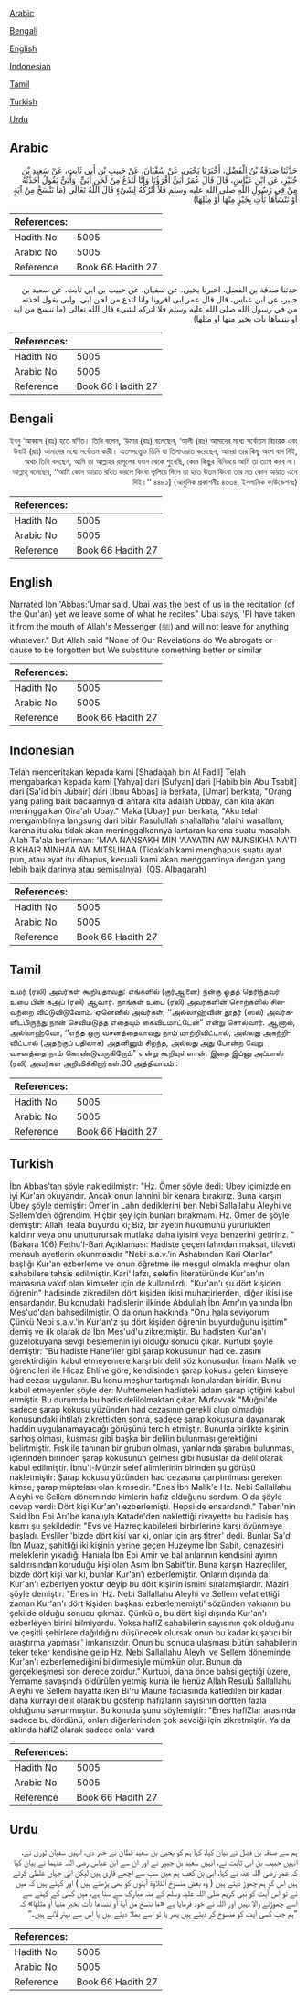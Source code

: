 [Arabic](#arabic)

[Bengali](#bengali)

[English](#english)

[Indonesian](#indonesian)

[Tamil](#tamil)

[Turkish](#turkish)

[Urdu](#urdu)

## Arabic


<div dir="rtl" lang="ar" style={{fontSize:'larger',backgroundColor:'#f8f9fa',padding:20}}>
حَدَّثَنَا صَدَقَةُ بْنُ الْفَضْلِ، أَخْبَرَنَا يَحْيَى، عَنْ سُفْيَانَ، عَنْ حَبِيبِ بْنِ أَبِي ثَابِتٍ، عَنْ سَعِيدِ بْنِ جُبَيْرٍ، عَنِ ابْنِ عَبَّاسٍ، قَالَ قَالَ عُمَرُ أُبَىٌّ أَقْرَؤُنَا وَإِنَّا لَنَدَعُ مِنْ لَحَنِ أُبَىٍّ، وَأُبَىٌّ يَقُولُ أَخَذْتُهُ مِنْ فِي رَسُولِ اللَّهِ صلى الله عليه وسلم فَلاَ أَتْرُكُهُ لِشَىْءٍ قَالَ اللَّهُ تَعَالَى ‏(‏مَا نَنْسَخْ مِنْ آيَةٍ أَوْ نَنْسَأْهَا نَأْتِ بِخَيْرٍ مِنْهَا أَوْ مِثْلِهَا‏)‏
</div>
<div style={{backgroundColor:'#f8f9fa',padding:20, marginBottom: 10}}><table> <thead> <tr> <th>References:</th> <th></th> </tr> </thead> <tbody><tr><td>Hadith No</td><td>5005</td></tr><tr><td>Arabic No</td><td>5005</td></tr><tr><td>Reference</td><td>Book 66 Hadith 27</td></tr></tbody></table></div>


<div dir="rtl" lang="ar" style={{fontSize:'larger',backgroundColor:'#f8f9fa',padding:20}}>
حدثنا صدقة بن الفضل، اخبرنا يحيى، عن سفيان، عن حبيب بن ابي ثابت، عن سعيد بن جبير، عن ابن عباس، قال قال عمر ابى اقرونا وانا لندع من لحن ابى، وابى يقول اخذته من في رسول الله صلى الله عليه وسلم فلا اتركه لشىء قال الله تعالى (ما ننسخ من اية او ننساها نات بخير منها او مثلها)
</div>
<div style={{backgroundColor:'#f8f9fa',padding:20, marginBottom: 10}}><table> <thead> <tr> <th>References:</th> <th></th> </tr> </thead> <tbody><tr><td>Hadith No</td><td>5005</td></tr><tr><td>Arabic No</td><td>5005</td></tr><tr><td>Reference</td><td>Book 66 Hadith 27</td></tr></tbody></table></div>

## Bengali


<div dir="rtl" lang="bn" style={{fontSize:'larger',backgroundColor:'#f8f9fa',padding:20}}>
ইবনু ‘আব্বাস (রাঃ) হতে বর্ণিত। তিনি বলেন, ‘উমার (রাঃ) বলেছেন, ‘আলী (রাঃ) আমাদের মধ্যে সর্বোত্তম বিচারক এবং উবাই (রাঃ) আমাদের মধ্যে সর্বোত্তম কারী। এতদ্সত্ত্বেও তিনি যা তিলাওয়াত করেছেন, আমরা তার কিছু অংশ বাদ দিই, অথচ তিনি বলছেন, আমি তা আল্লাহর রাসূলের যবান থেকে শুনেছি, কোন কিছুর বিনিময়ে আমি তা ত্যাগ করব না। আল্লাহ্ বলেছেন, ‘‘আমি কোন আয়াত রহিত করলে কিংবা ভুলিয়ে দিলে তা হতে উত্তম কিংবা তার মত কোন আয়াত এনে দিই।’’ ৪৪৮১] (আধুনিক প্রকাশনীঃ ৪৬৩৪, ইসলামিক ফাউন্ডেশনঃ)
</div>
<div style={{backgroundColor:'#f8f9fa',padding:20, marginBottom: 10}}><table> <thead> <tr> <th>References:</th> <th></th> </tr> </thead> <tbody><tr><td>Hadith No</td><td>5005</td></tr><tr><td>Arabic No</td><td>5005</td></tr><tr><td>Reference</td><td>Book 66 Hadith 27</td></tr></tbody></table></div>

## English


<div dir="ltr" lang="en" style={{fontSize:'larger',backgroundColor:'#f8f9fa',padding:20}}>
Narrated Ibn 'Abbas:'Umar said, Ubai was the best of us in the recitation (of the Qur'an) yet we leave some of what he recites.' Ubai says, 'PI have taken it from the mouth of Allah's Messenger (ﷺ) and will not leave for anything whatever." But Allah said "None of Our Revelations do We abrogate or cause to be forgotten but We substitute something better or similar
</div>
<div style={{backgroundColor:'#f8f9fa',padding:20, marginBottom: 10}}><table> <thead> <tr> <th>References:</th> <th></th> </tr> </thead> <tbody><tr><td>Hadith No</td><td>5005</td></tr><tr><td>Arabic No</td><td>5005</td></tr><tr><td>Reference</td><td>Book 66 Hadith 27</td></tr></tbody></table></div>

## Indonesian


<div dir="ltr" lang="id" style={{fontSize:'larger',backgroundColor:'#f8f9fa',padding:20}}>
Telah menceritakan kepada kami [Shadaqah bin Al Fadll] Telah mengabarkan kepada kami [Yahya] dari [Sufyan] dari [Habib bin Abu Tsabit] dari [Sa'id bin Jubair] dari [Ibnu Abbas] ia berkata, [Umar] berkata, "Orang yang paling baik bacaannya di antara kita adalah Ubbay, dan kita akan meninggalkan Qira'ah Ubay." Maka [Ubay] pun berkata, "Aku telah mengambilnya langsung dari bibir Rasulullah shallallahu 'alaihi wasallam, karena itu aku tidak akan meninggalkannya lantaran karena suatu masalah. Allah Ta'ala berfirman: 'MAA NANSAKH MIN 'AAYATIN AW NUNSIKHA NA'TI BIKHAIR MINHAA AW MITSLIHAA (Tidaklah kami menghapus suatu ayat pun, atau ayat itu dihapus, kecuali kami akan menggantinya dengan yang lebih baik darinya atau semisalnya). (QS. Albaqarah)
</div>
<div style={{backgroundColor:'#f8f9fa',padding:20, marginBottom: 10}}><table> <thead> <tr> <th>References:</th> <th></th> </tr> </thead> <tbody><tr><td>Hadith No</td><td>5005</td></tr><tr><td>Arabic No</td><td>5005</td></tr><tr><td>Reference</td><td>Book 66 Hadith 27</td></tr></tbody></table></div>

## Tamil


<div dir="ltr" lang="ta" style={{fontSize:'larger',backgroundColor:'#f8f9fa',padding:20}}>
உமர் (ரலி) அவர்கள் கூறியதாவது: எங்களில் (குர்ஆனை) நன்கு ஓதத் தெரிந்தவர் உபை பின் கஅப் (ரலி) ஆவார். நாங்கள் உபை (ரலி) அவர்களின் சொற்களில் சிலவற்றை விட்டுவிடுவோம். ஏனெனில் அவர்கள், ‘‘அல்லாஹ்வின் தூதர் (ஸல்) அவர்களிடமிருந்து நான் செவிமடுத்த எதையும் கைவிடமாட்டேன்” என்று சொல்வார். ஆனால், அல்லாஹ்வோ, ‘‘எந்த ஒரு வசனத்தையாவது நாம் மாற்றிவிட்டால், அல்லது அகற்றிவிட்டால் (அதற்குப் பதிலாக) அதனினும் சிறந்த, அல்லது அது போன்ற வேறு வசனத்தை நாம் கொண்டுவருகிறோம்” என்று கூறியுள்ளான். இதை இப்னு அப்பாஸ் (ரலி) அவர்கள் அறிவிக்கிறார்கள்.30 அத்தியாயம் :
</div>
<div style={{backgroundColor:'#f8f9fa',padding:20, marginBottom: 10}}><table> <thead> <tr> <th>References:</th> <th></th> </tr> </thead> <tbody><tr><td>Hadith No</td><td>5005</td></tr><tr><td>Arabic No</td><td>5005</td></tr><tr><td>Reference</td><td>Book 66 Hadith 27</td></tr></tbody></table></div>

## Turkish


<div dir="ltr" lang="tr" style={{fontSize:'larger',backgroundColor:'#f8f9fa',padding:20}}>
İbn Abbas'tan şöyle nakledilmiştir: "Hz. Ömer şöyle dedi: Ubey içimizde en iyi Kur'an okuyandır. Ancak onun lahnini bir kenara bırakırız. Buna karşın Ubey şöyle demiştir: Ömer'in Lahn dediklerini ben Nebi Sallallahu Aleyhi ve Sellem'den öğrendim. Hiçbir şey için bunları bırakmam. Hz. Ömer de şöyle demiştir: Allah Teala buyurdu ki; Biz, bir ayetin hükümünü yürürlükten kaldırır veya onu unutturursak mutlaka daha iyisini veya benzerini getiririz. "(Bakara 106) Fethu'l-Bari Açıklaması: Hadiste geçen lahndan maksat, tilaveti mensuh ayetlerin okunmasıdır "Nebi s.a.v.'in Ashabından Kari Olanlar" başlığı Kur'an ezberleme ve onun öğretme ile meşgul olmakla meşhur olan sahabilere tahsis edilmiştir. Kari' lafzı, selefin literatüründe Kur'an'ın manasına vakıf olan kimseler için de kullanılırdı. "Kur'an'ı şu dört kişiden öğrenin" hadisinde zikredilen dört kişiden ikisi muhacirlerden, diğer ikisi ise ensardandır. Bu konudaki hadislerin ilkinde Abdullah İbn Amr'ın yanında İbn Mes'ud'dan bahsedilmiştir. O da onun hakkında "Onu hala seviyorum. Çünkü Nebi s.a.v.'in Kur'an'z şu dört kişiden öğrenin buyurduğunu işittim" demiş ve ilk olarak da İbn Mes'ud'u zikretmiştir. Bu hadisten Kur'an'ı güzelokuyana sevgi beslemenin iyi olduğu sonucu çıkar. Kurtubi şöyle demiştir: "Bu hadiste Hanefiler gibi şarap kokusunun had ce. zasını gerektirdiğini kabul etmeyenıere karşı bir delil söz konusudur. İmam Malik ve öğrencileri ile Hicaz Ehline göre, kendisinden şarap kokusu gelen kimseye had cezası uygulanır. Bu konu meşhur tartışmalı konulardan biridir. Bunu kabul etmeyenler şöyle der: Muhtemelen hadisteki adam şarap içtiğini kabul etmiştir. Bu durumda bu hadis delilolmaktan çıkar. Mufavvak "Muğni'de sadece şarap kokusu yüzünden had cezasının gerekli olup olmadığı konusundaki ihtilafı zikrettikten sonra, sadece şarap kokusuna dayanarak haddin uygulanamayacağı görüşünü tercih etmiştir. Bununla birlikte kişinin sarhoş olması, kusması gibi başka bir delilin bulunması gerektiğini belirtmiştir. Fısk ile tanınan bir grubun olması, yanlarında şarabın bulunması, içlerinden birinden şarap kokusunun gelmesi gibi hususlar da delil olarak kabul edilmiştir. İbnu'l-Münzir selef alimlerinin birinden şu görüşü nakletmiştir: Şarap kokusu yüzünden had cezasına çarptırılması gereken kimse, şarap müptelası olan kimsedir. "Enes İbn Malik'e Hz. Nebi Sallallahu Aleyhi ve Sellem döneminde kimlerin hafız olduğunu sordum. O da şöyle cevap verdi: Dört kişi Kur'an'ı ezberlemişti. Hepsi de ensardandı." Taberi'nin Said İbn Ebi Arı1be kanalıyla Katade'den naklettiği rivayette bu hadisin baş kısmı şu şekildedir: "Evs ve Hazreç kabileleri birbirlerine karşı övünmeye başladı. Evsliler 'bizde dört kişi var ki, onlar için arş titrer' dedi. Bunlar Sa'd İbn Muaz, şahitliği iki kişinin yerine geçen Huzeyme İbn Sabit, cenazesini meleklerin yıkadığı Hanıala İbn Ebi Amir ve bal arılarının kendisini ayının saldırısından koruduğu kişi olan Asım İbn Sabit'tir. Buna karşın Hazreçliler, bizde dört kişi var ki, bunlar Kur'an'ı ezberlemiştir. Onların dışında da Kur'an'ı ezberlyen yoktur deyip bu dört kişinin ismini sıralamışlardır. Maziri şöyle demiştir: "Enes'in 'Hz. Nebi Sallallahu Aleyhi ve Sellem vefat ettiği zaman Kur'an'ı dört kişiden başkası ezberlememişti' sözünden vakıanın bu şekilde olduğu sonucu çıkmaz. Çünkü o, bu dört kişi dışında Kur'an'ı ezberleyen birini bilmiyordu. Yoksa haflZ sahabilerin sayısının çok olduğunu ve çeşitli şehirlere dağıldığını düşünecek olursak onun bu kadar kuşatıcı bir araştırma yapması ' imkansızdır. Onun bu sonuca ulaşması bütün sahabilerin teker teker kendisine gelip Hz. Nebi Sallallahu Aleyhi ve Sellem döneminde Kur'an'ı ezberlemediğini bildirmesiyle mümkün olur. Bunun da gerçekleşmesi son derece zordur." Kurtubi, daha önce bahsi geçtiği üzere, Yemame savaşında öldürülen yetmiş kurra ile henüz Allah Resulü Sallallahu Aleyhi ve Sellem hayatta iken Bi'ru Maune faciasında katledilen bir kadar daha kurrayı delil olarak bu gösterip hafızların sayısının dörtten fazla olduğunu savunmuştur. Bu konuda şunu söylemiştir: "Enes haflZlar arasında sadece bu dördünü, onları diğerlerinden çok sevdiği için zikretmiştir. Ya da aklında haflZ olarak sadece onlar vardı
</div>
<div style={{backgroundColor:'#f8f9fa',padding:20, marginBottom: 10}}><table> <thead> <tr> <th>References:</th> <th></th> </tr> </thead> <tbody><tr><td>Hadith No</td><td>5005</td></tr><tr><td>Arabic No</td><td>5005</td></tr><tr><td>Reference</td><td>Book 66 Hadith 27</td></tr></tbody></table></div>

## Urdu


<div dir="rtl" lang="ur" style={{fontSize:'larger',backgroundColor:'#f8f9fa',padding:20}}>
ہم سے صدقہ بن فضل نے بیان کیا، کہا ہم کو یحییٰ بن سعید قطان نے خبر دی، انہیں سفیان ثوری نے، انہیں حبیب بن ابی ثابت نے، انہیں سعید بن جبیر نے اور ان سے ابن عباس رضی اللہ عنہما نے بیان کیا کہ عمر رضی اللہ عنہ نے کہا، ابی بن کعب ہم میں سب سے اچھے قاری ہیں لیکن ابی جہاں غلطی کرتے ہیں اس کو ہم چھوڑ دیتے ہیں ( وہ بعض منسوخ التلاوۃ آیتوں کو بھی پڑھتے ہیں ) اور کہتے ہیں کہ میں نے تو اس آیت کو نبی کریم صلی اللہ علیہ وسلم کے منہ مبارک سے سنا ہے، میں کسی کے کہنے سے اسے چھوڑنے والا نہیں اور اللہ نے خود فرمایا ہے «ما ننسخ من آية أو ننسأها نأت بخير منها أو مثلها‏» کہ ”ہم جب کسی آیت کو منسوخ کر دیتے ہیں پھر یا تو اسے بھلا دیتے ہیں یا اس سے بہتر لاتے ہیں۔“
</div>
<div style={{backgroundColor:'#f8f9fa',padding:20, marginBottom: 10}}><table> <thead> <tr> <th>References:</th> <th></th> </tr> </thead> <tbody><tr><td>Hadith No</td><td>5005</td></tr><tr><td>Arabic No</td><td>5005</td></tr><tr><td>Reference</td><td>Book 66 Hadith 27</td></tr></tbody></table></div>